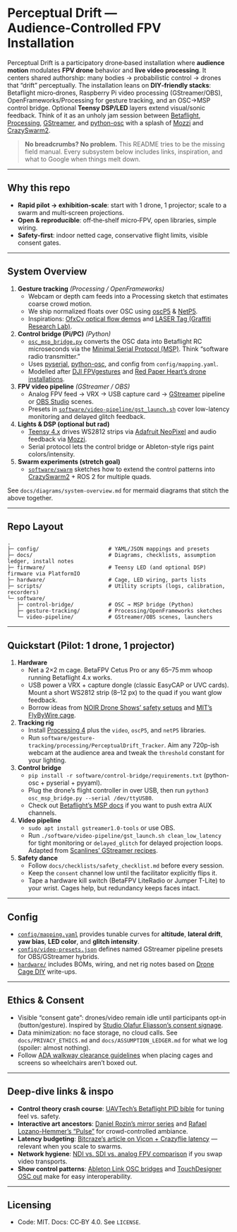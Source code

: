 # Perceptual Drift — Audience‑Controlled FPV Installation

Perceptual Drift is a participatory drone‑based installation where **audience motion** modulates **FPV drone** behavior and **live video processing**. It centers shared authorship: many bodies → probabilistic control → drones that “drift” perceptually. The installation leans on **DIY‑friendly stacks**: Betaflight micro‑drones, Raspberry Pi video processing (GStreamer/OBS), OpenFrameworks/Processing for gesture tracking, and an OSC→MSP control bridge. Optional **Teensy DSP/LED** layers extend visual/sonic feedback. Think of it as an unholy jam session between [Betaflight](https://betaflight.com/), [Processing](https://processing.org/), [GStreamer](https://gstreamer.freedesktop.org/), and [python-osc](https://pypi.org/project/python-osc/) with a splash of [Mozzi](https://sensorium.github.io/Mozzi/) and [CrazySwarm2](https://imrclab.github.io/crazyflie-clients-python/).

> **No breadcrumbs? No problem.** This README tries to be the missing field manual. Every subsystem below includes links, inspiration, and what to Google when things melt down.

---

## Why this repo
- **Rapid pilot → exhibition‑scale**: start with 1 drone, 1 projector; scale to a swarm and multi‑screen projections.
- **Open & reproducible**: off‑the‑shelf micro‑FPV, open libraries, simple wiring.
- **Safety‑first**: indoor netted cage, conservative flight limits, visible consent gates.

---

## System Overview
1. **Gesture tracking** *(Processing / OpenFrameworks)*
   - Webcam or depth cam feeds into a Processing sketch that estimates coarse crowd motion.
   - We ship normalized floats over OSC using [oscP5](https://www.sojamo.de/libraries/oscP5/) & [NetP5](https://www.sojamo.de/libraries/netP5/).
   - Inspirations: [OfxCv optical flow demos](https://github.com/kylemcdonald/ofxCv) and [LASER Tag (Graffiti Research Lab)](http://graffitiresearchlab.com/blog/projects/laser-tag/).
2. **Control bridge (Pi/PC)** *(Python)*
   - [`osc_msp_bridge.py`](software/control-bridge/osc_msp_bridge.py) converts the OSC data into Betaflight RC microseconds via the [Minimal Serial Protocol (MSP)](https://github.com/betaflight/betaflight/wiki/MSP). Think “software radio transmitter.”
   - Uses [pyserial](https://pyserial.readthedocs.io/en/latest/), [python-osc](https://pypi.org/project/python-osc/), and config from `config/mapping.yaml`.
   - Modelled after [DJI FPVgestures](https://github.com/whoisandrewd/fpv-gestures) and [Red Paper Heart’s drone installations](https://redpaperheart.com/).
3. **FPV video pipeline** *(GStreamer / OBS)*
   - Analog FPV feed → VRX → USB capture card → [GStreamer](https://gstreamer.freedesktop.org/documentation/) pipeline or [OBS Studio](https://obsproject.com/) scenes.
   - Presets in [`software/video-pipeline/gst_launch.sh`](software/video-pipeline/gst_launch.sh) cover low-latency monitoring and delayed glitch feedback.
4. **Lights & DSP (optional but rad)**
   - [Teensy 4.x](https://www.pjrc.com/teensy/) drives WS2812 strips via [Adafruit NeoPixel](https://github.com/adafruit/Adafruit_NeoPixel) and audio feedback via [Mozzi](https://sensorium.github.io/Mozzi/).
   - Serial protocol lets the control bridge or Ableton-style rigs paint colors/intensity.
5. **Swarm experiments (stretch goal)**
   - [`software/swarm`](software/swarm) sketches how to extend the control patterns into [CrazySwarm2](https://crazyswarm.readthedocs.io/) + ROS 2 for multiple quads.

See `docs/diagrams/system-overview.md` for mermaid diagrams that stitch the above together.

---

## Repo Layout
```
.
├─ config/                      # YAML/JSON mappings and presets
├─ docs/                        # Diagrams, checklists, assumption ledger, install notes
├─ firmware/                    # Teensy LED (and optional DSP) firmware via PlatformIO
├─ hardware/                    # Cage, LED wiring, parts lists
├─ scripts/                     # Utility scripts (logs, calibration, recorders)
└─ software/
   ├─ control-bridge/           # OSC → MSP bridge (Python)
   ├─ gesture-tracking/         # Processing/OpenFrameworks sketches
   └─ video-pipeline/           # GStreamer/OBS scenes, launchers
```

---

## Quickstart (Pilot: 1 drone, 1 projector)
1. **Hardware**
   - Net a 2×2 m cage. BetaFPV Cetus Pro or any 65–75 mm whoop running Betaflight 4.x works.
   - USB power a VRX + capture dongle (classic EasyCAP or UVC cards). Mount a short WS2812 strip (8–12 px) to the quad if you want glow feedback.
   - Borrow ideas from [NOIR Drone Shows’ safety setups](https://noirdrones.com/) and [MIT’s FlyByWire cage](https://aerobotics.mit.edu/).
2. **Tracking rig**
   - Install [Processing 4](https://processing.org/download) plus the `video`, `oscP5`, and `netP5` libraries.
   - Run `software/gesture-tracking/processing/PerceptualDrift_Tracker`. Aim any 720p-ish webcam at the audience area and tweak the `threshold` constant for your lighting.
3. **Control bridge**
   - `pip install -r software/control-bridge/requirements.txt` (python-osc + pyserial + pyyaml).
   - Plug the drone’s flight controller in over USB, then run `python3 osc_msp_bridge.py --serial /dev/ttyUSB0`.
   - Check out [Betaflight’s MSP docs](https://github.com/betaflight/betaflight/wiki/MSP) if you want to push extra AUX channels.
4. **Video pipeline**
   - `sudo apt install gstreamer1.0-tools` or use OBS.
   - Run `./software/video-pipeline/gst_launch.sh clean_low_latency` for tight monitoring or `delayed_glitch` for delayed projection loops. Adapted from [Scanlines’ GStreamer recipes](https://scanlines.xyz/t/gstreamer-recipes/1414).
5. **Safety dance**
   - Follow `docs/checklists/safety_checklist.md` before every session.
   - Keep the `consent` channel low until the facilitator explicitly flips it.
   - Tape a hardware kill switch (BetaFPV LiteRadio or Jumper T-Lite) to your wrist. Cages help, but redundancy keeps faces intact.

---

## Config
- [`config/mapping.yaml`](config/mapping.yaml) provides tunable curves for **altitude**, **lateral drift**, **yaw bias**, **LED color**, and **glitch intensity**.
- [`config/video-presets.json`](config/video-presets.json) defines named GStreamer pipeline presets for OBS/GStreamer hybrids.
- [`hardware/`](hardware) includes BOMs, wiring, and net rig notes based on [Drone Cage DIY](https://hackaday.io/project/19102-drone-safety-cage) write-ups.

---

## Ethics & Consent
- Visible “consent gate”: drones/video remain idle until participants opt‑in (button/gesture). Inspired by [Studio Olafur Eliasson’s consent signage](https://olafureliasson.net/).
- Data minimization: no face storage, no cloud calls. See `docs/PRIVACY_ETHICS.md` and `docs/ASSUMPTION_LEDGER.md` for what we log (spoiler: almost nothing).
- Follow [ADA walkway clearance guidelines](https://www.access-board.gov/ada/) when placing cages and screens so wheelchairs aren’t boxed out.

---

## Deep-dive links & inspo
- **Control theory crash course**: [UAVTech’s Betaflight PID bible](https://www.uavtech.com/pids) for tuning feel vs. safety.
- **Interactive art ancestors**: [Daniel Rozin’s mirror series](https://rozinmuseum.com/mirrors/) and [Rafael Lozano-Hemmer’s “Pulse”](https://www.lozano-hemmer.com/pulse_room.php) for crowd-controlled ambiance.
- **Latency budgeting**: [Bitcraze’s article on Vicon + Crazyflie latency](https://www.bitcraze.io/2020/05/latency-in-position-control/) — relevant when you scale to swarms.
- **Network hygiene**: [NDI vs. SDI vs. analog FPV comparison](https://www.ptzoptics.com/guides/ndi/) if you swap video transports.
- **Show control patterns**: [Ableton Link OSC bridges](https://github.com/ideoforms/ableton-link) and [TouchDesigner OSC out](https://docs.derivative.ca/OSC_Out_DAT) make for easy interoperability.

---

## Licensing
- Code: MIT. Docs: CC‑BY 4.0. See `LICENSE`.
